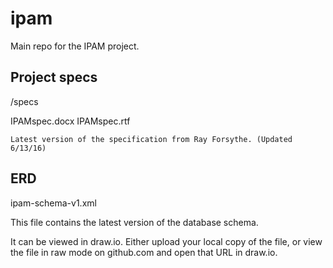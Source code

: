 # ipam
Main repo for the IPAM project.

## Project specs

/specs

  IPAMspec.docx
  IPAMspec.rtf

    Latest version of the specification from Ray Forsythe. (Updated 6/13/16)


## ERD

ipam-schema-v1.xml 

  This file contains the latest version of the database schema.

  It can be viewed in draw.io. Either upload your local copy of the file,
  or view the file in raw mode on github.com and open that URL in draw.io.


